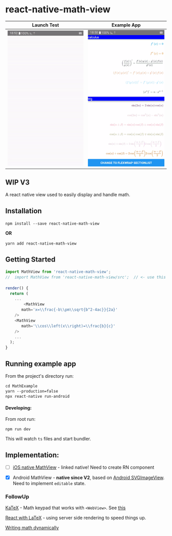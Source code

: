 # react-native-math-view

| Launch Test | Example App |
| --- | --- |
| ![Launch](./docs/launchAndroid.gif) | ![Example App](./docs/exampleAndroid.gif) |


## WIP V3

A react native view used to easily display and handle math.

## Installation

`npm install --save react-native-math-view`

**OR**

`yarn add react-native-math-view`


## Getting Started

```js
import MathView from 'react-native-math-view';
//  import MathView from 'react-native-math-view/src';  // <- use this to import directly from typescript source files

render() {
  return (
    ...
    	<MathView
	   math='x=\\frac{-b\\pm\\sqrt{b^2-4ac}}{2a}'
	/> 
	<MathView
	   math='\\cos\\left(x\\right)=\\frac{b}{c}'
	/> 
    ...
  );
}


```


## Running example app
From the project's directory run:
```
cd MathExample
yarn --production=false
npx react-native run-android
```

#### Developing:
From root run:
```
npm run dev
```
This will watch `ts` files and start bundler.


## Implementation:
  - [ ] [iOS native MathView](https://github.com/kostub/iosMath) - linked native! Need to create RN component

  - [x] Android MathView - **native since V2**, based on [Android SVGImageView](https://bigbadaboom.github.io/androidsvg). Need to implement `editable` state.

### FollowUp

[KaTeX](https://github.com/Khan/KaTeX) - Math keypad that works with `<WebView>`. See [this](https://github.com/ShaMan123/math-input)

[React with LaTeX](https://github.com/Pomax/BezierInfo-2) - using server side rendering to speed things up.

[Writing math dynamically](https://github.com/nicolewhite/algebra.js)

